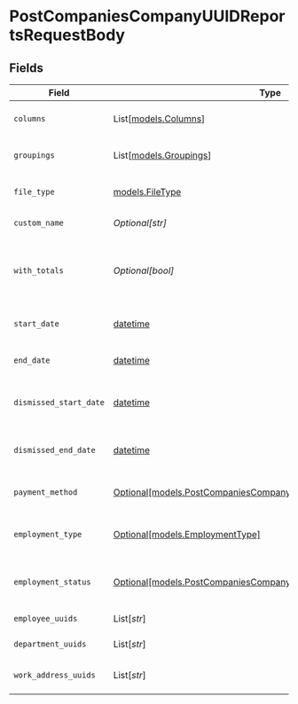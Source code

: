 # PostCompaniesCompanyUUIDReportsRequestBody


## Fields

| Field                                                                                                                            | Type                                                                                                                             | Required                                                                                                                         | Description                                                                                                                      | Example                                                                                                                          |
| -------------------------------------------------------------------------------------------------------------------------------- | -------------------------------------------------------------------------------------------------------------------------------- | -------------------------------------------------------------------------------------------------------------------------------- | -------------------------------------------------------------------------------------------------------------------------------- | -------------------------------------------------------------------------------------------------------------------------------- |
| `columns`                                                                                                                        | List[[models.Columns](../models/columns.md)]                                                                                     | :heavy_check_mark:                                                                                                               | Columns to include in the report                                                                                                 |                                                                                                                                  |
| `groupings`                                                                                                                      | List[[models.Groupings](../models/groupings.md)]                                                                                 | :heavy_check_mark:                                                                                                               | How to group the report                                                                                                          |                                                                                                                                  |
| `file_type`                                                                                                                      | [models.FileType](../models/filetype.md)                                                                                         | :heavy_check_mark:                                                                                                               | The type of file to generate                                                                                                     |                                                                                                                                  |
| `custom_name`                                                                                                                    | *Optional[str]*                                                                                                                  | :heavy_minus_sign:                                                                                                               | The title of the report                                                                                                          |                                                                                                                                  |
| `with_totals`                                                                                                                    | *Optional[bool]*                                                                                                                 | :heavy_minus_sign:                                                                                                               | Whether to include subtotals and grand totals in the report                                                                      |                                                                                                                                  |
| `start_date`                                                                                                                     | [datetime](https://docs.python.org/3/library/datetime.html#datetime-objects)                                                     | :heavy_minus_sign:                                                                                                               | Start date of data to filter by                                                                                                  | 2024-01-01                                                                                                                       |
| `end_date`                                                                                                                       | [datetime](https://docs.python.org/3/library/datetime.html#datetime-objects)                                                     | :heavy_minus_sign:                                                                                                               | End date of data to filter by                                                                                                    | 2024-04-01                                                                                                                       |
| `dismissed_start_date`                                                                                                           | [datetime](https://docs.python.org/3/library/datetime.html#datetime-objects)                                                     | :heavy_minus_sign:                                                                                                               | Dismissed start date of employees to filter by                                                                                   | 2024-01-01                                                                                                                       |
| `dismissed_end_date`                                                                                                             | [datetime](https://docs.python.org/3/library/datetime.html#datetime-objects)                                                     | :heavy_minus_sign:                                                                                                               | Dismissed end date of employees to filter by                                                                                     | 2024-04-01                                                                                                                       |
| `payment_method`                                                                                                                 | [Optional[models.PostCompaniesCompanyUUIDReportsPaymentMethod]](../models/postcompaniescompanyuuidreportspaymentmethod.md)       | :heavy_minus_sign:                                                                                                               | Payment method to filter by                                                                                                      |                                                                                                                                  |
| `employment_type`                                                                                                                | [Optional[models.EmploymentType]](../models/employmenttype.md)                                                                   | :heavy_minus_sign:                                                                                                               | Employee employment type to filter by                                                                                            |                                                                                                                                  |
| `employment_status`                                                                                                              | [Optional[models.PostCompaniesCompanyUUIDReportsEmploymentStatus]](../models/postcompaniescompanyuuidreportsemploymentstatus.md) | :heavy_minus_sign:                                                                                                               | Employee employment status to filter by                                                                                          |                                                                                                                                  |
| `employee_uuids`                                                                                                                 | List[*str*]                                                                                                                      | :heavy_minus_sign:                                                                                                               | Employees to filter by                                                                                                           |                                                                                                                                  |
| `department_uuids`                                                                                                               | List[*str*]                                                                                                                      | :heavy_minus_sign:                                                                                                               | Departments to filter by                                                                                                         |                                                                                                                                  |
| `work_address_uuids`                                                                                                             | List[*str*]                                                                                                                      | :heavy_minus_sign:                                                                                                               | Work addresses to filter by                                                                                                      |                                                                                                                                  |